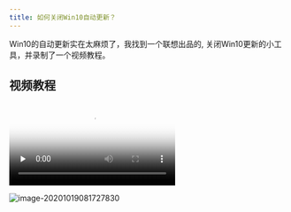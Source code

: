 ```yaml
---
title: 如何关闭Win10自动更新？
---
```






Win10的自动更新实在太麻烦了，我找到一个联想出品的, 关闭Win10更新的小工具，并录制了一个视频教程。


## 视频教程



<video id="video" controls="" preload="none" poster="https://www.v2fy.com/asset/0i/jikemiji/jikemiji-md/2020-10-19-win10.assets/image-20201019081727830.png">
<source id="mp4" src="https://www.v2fy.com/asset/0i/jikemiji/jikemiji-md/2020-10-19-win10.assets/win10.mp4" type="video/mp4">
</video>















![image-20201019081727830](https://www.v2fy.com/asset/0i/jikemiji/jikemiji-md/2020-10-19-win10.assets/image-20201019081727830.png)



